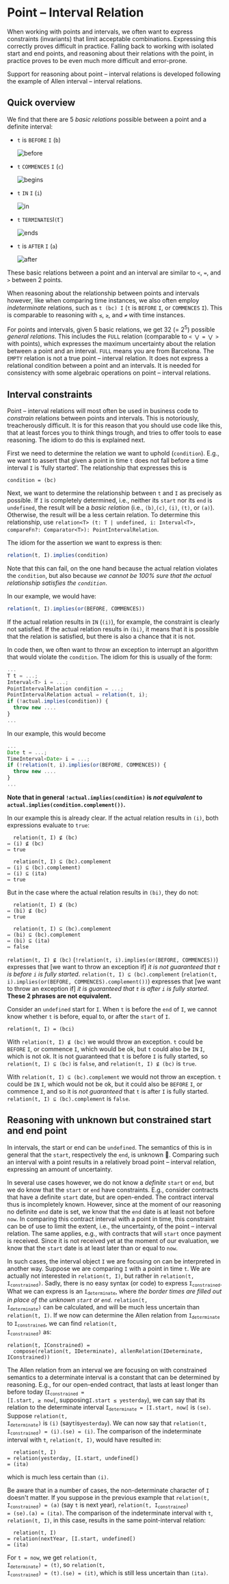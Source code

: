 <!---
Copyright © 2022 by Jan Dockx

Licensed under the Apache License, Version 2.0 (the "License");
you may not use this file except in compliance with the License.
You may obtain a copy of the License at

http://www.apache.org/licenses/LICENSE-2.0

Unless required by applicable law or agreed to in writing, software
distributed under the License is distributed on an "AS IS" BASIS,
WITHOUT WARRANTIES OR CONDITIONS OF ANY KIND, either express or implied.
See the License for the specific language governing permissions and
limitations under the License.
-->

# Point – Interval Relation

When working with points and intervals, we often want to express constraints (invariants) that limit acceptable
combinations. Expressing this correctly proves difficult in practice. Falling back to working with isolated start and
end points, and reasoning about their relations with the point, in practice proves to be even much more difficult and
error-prone.

Support for reasoning about point – interval relations is developed following the example of Allen interval – interval
relations.

## Quick overview

We find that there are 5 _basic relations_ possible between a point and a definite interval:

- `t` is `BEFORE` `I` (`b`)

  ![before](PointIntervalRelation-before.png)

- `t` `COMMENCES` `I` (`c`)

  ![begins](PointIntervalRelation-commences.png)

- `t` `IN` `I` (`i`)

  ![in](PointIntervalRelation-in.png)

- `t` `TERMINATES`I`(`t`)

  ![ends](PointIntervalRelation-terminates.png)

- `t` is `AFTER` `I` (`a`)

  ![after](PointIntervalRelation-after.png)

These basic relations between a point and an interval are similar to `<`, `=`, and `>` between 2 points.

When reasoning about the relationship between points and intervals however, like when comparing time instances, we also
often employ _indeterminate_ relations, such as `t (bc) I` (`t` is `BEFORE` `I`, or `COMMENCES` `I`). This is comparable
to reasoning with `≤`, `≥`, and `≠` with time instances.

For points and intervals, given 5 basic relations, we get 32 (= 2<sup>5</sup>) possible _general relations_. This
includes the `FULL` relation (comparable to `< ⋁ = ⋁ >` with points), which expresses the maximum uncertainty about the
relation between a point and an interval. `FULL` means you are from Barcelona. The `EMPTY` relation is not a true point
– interval relation. It does not express a relational condition between a point and an intervals. It is needed for
consistency with some algebraic operations on point – interval relations.

## Interval constraints

Point – interval relations will most often be used in business code to _constrain_ relations between points and
intervals. This is notoriously, treacherously difficult. It is for this reason that you should use code like this, that
at least forces you to think things trough, and tries to offer tools to ease reasoning. The idiom to do this is
explained next.

First we need to determine the relation we want to uphold (`condition`). E.g., we want to assert that given a point in
time `t` does not fall before a time interval `I` is ‘fully started’. The relationship that expresses this is

```
condition = (bc)
```

Next, we want to determine the relationship between `t` and `I` as precisely as possible. If `I` is completely
determined, i.e., neither its `start` nor its `end` is `undefined`, the result will be a _basic relation_ (i.e.,
`(b)`,`(c)`, `(i)`, `(t)`, or `(a)`). Otherwise, the result will be a less certain relation. To determine this
relationship, use `relation<T> (t: T | undefined, i: Interval<T>, compareFn?: Comparator<T>): PointIntervalRelation`.

The idiom for the assertion we want to express is then:

```ts
relation(t, I).implies(condition)
```

Note that this can fail, on the one hand because the actual relation violates the `condition`, but also because _we
cannot be 100% sure that the actual relationship satisfies the `condition`_.

In our example, we would have:

```ts
relation(t, I).implies(or(BEFORE, COMMENCES))
```

If the actual relation results in `IN` (`(i)`), for example, the constraint is clearly not satisfied. If the actual
relation results in `(bi)`, it means that it is possible that the relation is satisfied, but there is also a chance that
it is not.

In code then, we often want to throw an exception to interrupt an algorithm that would violate the `condition`. The
idiom for this is usually of the form:

```ts
...
T t = ...;
Interval<T> i = ...;
PointIntervalRelation condition = ...;
PointIntervalRelation actual = relation(t, i);
if (!actual.implies(condition)) {
  throw new ....
}
...
```

In our example, this would become

```ts
...
Date t = ...;
TimeInterval<Date> i = ...;
if (!relation(t, i).implies(or(BEFORE, COMMENCES)) {
  throw new ....
}
...
```

**Note that in general `!actual.implies(condition)` is _not equivalent_ to `actual.implies(condition.complement())`.**

In our example this is already clear. If the actual relation results in `(i)`, both expressions evaluate to `true`:

```
  relation(t, I) ⊈ (bc)
⇔ (i) ⊈ (bc)
⇔ true

  relation(t, I) ⊆ (bc).complement
⇔ (i) ⊆ (bc).complement)
⇔ (i) ⊆ (ita)
⇔ true
```

But in the case where the actual relation results in `(bi)`, they do not:

```
  relation(t, I) ⊈ (bc)
⇔ (bi) ⊈ (bc)
⇔ true

  relation(t, I) ⊆ (bc).complement
⇔ (bi) ⊆ (bc).complement
⇔ (bi) ⊆ (ita)
⇔ false
```

`relation(t, I) ⊈ (bc)` (`!relation(t, i).implies(or(BEFORE, COMMENCES))`) expresses that [we want to throw an exception
if] _it is not guaranteed that `t` is before `i` is fully started_. `relation(t, I) ⊆ (bc).complement`
(`relation(t, i).implies(or(BEFORE, COMMENCES).complement())`) expresses that [we want to throw an exception if] _it is
guaranteed that `t` is after `i` is fully started_. **These 2 phrases are not equivalent.**

Consider an `undefined` start for `I`. When `t` is before the `end` of `I`, we cannot know whether `t` is before, equal
to, or after the `start` of `I`.

```
relation(t, I) = (bci)
```

With `relation(t, I) ⊈ (bc)` we would throw an exception. `t` could be `BEFORE` `I`, or commence `I`, which would be ok,
but `t` could also be `IN` `I`, which is not ok. It is not guaranteed that `t` is before `I` is fully started, so
`relation(t, I) ⊆ (bc)` is `false`, and `relation(t, I) ⊈ (bc)` is `true`.

With `relation(t, I) ⊆ (bc).complement` we would not throw an exception. `t` could be `IN` `I`, which would not be ok,
but it could also be `BEFORE` `I`, or commence `I`, and so it is _not guaranteed_ that `t` is after `I` is fully
started. `relation(t, I) ⊆ (bc).complement` is `false`.

## Reasoning with unknown but constrained start and end point

In intervals, the start or end can be `undefined`. The semantics of this is in general that the `start`, respectively
the `end`, is unknown 🤷. Comparing such an interval with a point results in a relatively broad point – interval
relation, expressing an amount of uncertainty.

In several use cases however, we do not know a _definite_ `start` or `end`, but we do know that the `start` or `end`
have constraints. E.g., consider contracts that have a definite `start` date, but are open-ended. The contract interval
thus is incompletely known. However, since at the moment of our reasoning no definite `end` date is set, we know that
the `end` date is at least not before `now`. In comparing this contract interval with a point in time, this constraint
can be of use to limit the extent, i.e., the uncertainty, of the point – interval relation. The same applies, e.g., with
contracts that will `start` once payment is received. Since it is not received yet at the moment of our evaluation, we
know that the `start` date is at least later than or equal to `now`.

In such cases, the interval object `I` we are focusing on can be interpreted in another way. Suppose we are comparing
`I` with a point in time `t`. We are actually not interested in `relation(t, I)`, but rather in <code>relation(t,
I<sub>constrained</sub>)</code>. Sadly, there is no easy syntax (or code) to express
<code>I<sub>constrained</sub></code>. What we can express is an <code>I<sub>determinate</sub></code>, where _the border
times are filled out in place of the unknown `start` or `end`_. <code>relation(t, I<sub>determinate</sub>)</code> can be
calculated, and will be much less uncertain than `relation(t, I)`. If we now can determine the Allen relation from
<code>I<sub>determinate</sub></code> to <code>I<sub>constrained</sub></code>, we can find <code>relation(t,
I<sub>constrained</sub>)</code> as:

```
relation(t, IConstrained) =
  compose(relation(t, IDeterminate), allenRelation(IDeterminate, IConstrained))
```

The Allen relation from an interval we are focusing on with constrained semantics to a determinate interval is a
constant that can be determined by reasoning. E.g., for our open-ended contract, that lasts at least longer than before
today (<code>I<sub>constrained</sub> = [I.start, ≥ now[</code>, supposing`I.start ≤ yesterday`), we can say that its
relation to the determinate interval <code>I<sub>determinate</sub> = [I.start, now[</code> is `(se)`. Suppose
<code>relation(t, I<sub>determinate</sub>)</code> is `(i)` (say`t`is`yesterday`). We can now say that <code>relation(t,
I<sub>constrained</sub>) = (i).(se) = (i)</code>. The comparison of the indeterminate interval with `t`,
`relation(t, I)`, would have resulted in:

```
  relation(t, I)
= relation(yesterday, [I.start, undefined[)
= (ita)
```

which is much less certain than `(i)`.

Be aware that in a number of cases, the non-determinate character of `I` doesn't matter. If you suppose in the previous
example that <code>relation(t, I<sub>constrained</sub>) = (a)</code> (say `t` is next year), <code>relation(t,
I<sub>constrained</sub>) = (se).(a) = (ita)</code>. The comparison of the indeterminate interval with `t`,
`relation(t, I)`, in this case, results in the same point-interval relation:

```
  relation(t, I)
= relation(nextYear, [I.start, undefined[)
= (ita)
```

For `t = now`, we get <code>relation(t, I<sub>determinate</sub>) = (t)</code>, so <code>relation(t,
I<sub>constrained</sub>) = (t).(se) = (it)</code>, which is still less uncertain than `(ita)`.
